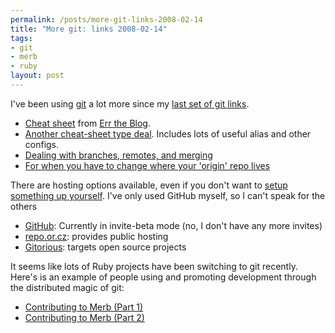 ```yaml
--- 
permalink: /posts/more-git-links-2008-02-14
title: "More git: links 2008-02-14"
tags: 
- git
- merb
- ruby
layout: post
---
```

I've been using [git](http://git.or.cz/) a lot more since my [last set of git links](/posts/git-links-for-2007-01-05).


 * [Cheat sheet](http://cheat.errtheblog.com/s/git/) from [Err the Blog](http://errtheblog.com).
 * [Another cheat-sheet type deal](http://wincent.com/knowledge-base/Git_quickstart). Includes lots of useful alias and other configs.
 * [Dealing with branches, remotes, and merging](http://blog.nanorails.com/articles/2008/2/7/git-branches-merges-and-remotes)
 * [For when you have to change where your 'origin' repo lives](http://github.com/guides/changing-your-origin)

There are hosting options available, even if you don't want to [setup something up yourself](/posts/gitosis-on-gentoo). I've only used GitHub myself, so I can't speak for the others

 * [GitHub](http://github.com/): Currently in invite-beta mode (no, I don't have any more invites)
 * [repo.or.cz](http://repo.or.cz/): provides public hosting
 * [Gitorious](http://gitorious.org/): targets open source projects
 
It seems like lots of Ruby projects have been switching to git recently. Here's is an example of people using and promoting development through the distributed magic of git:

 * [Contributing to Merb (Part 1)](http://gweezlebur.com/2008/2/1/so-you-want-to-contribute-to-merb-core-part-1)
 * [Contributing to Merb (Part 2)](http://gweezlebur.com/2008/2/9/contributing-to-merb-part-2)